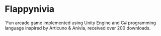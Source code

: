 # Flappynivia
`Fun arcade game implemented using Unity Engine and C# programming language inspired by Articuno &amp; Anivia, received over 200 downloads.
